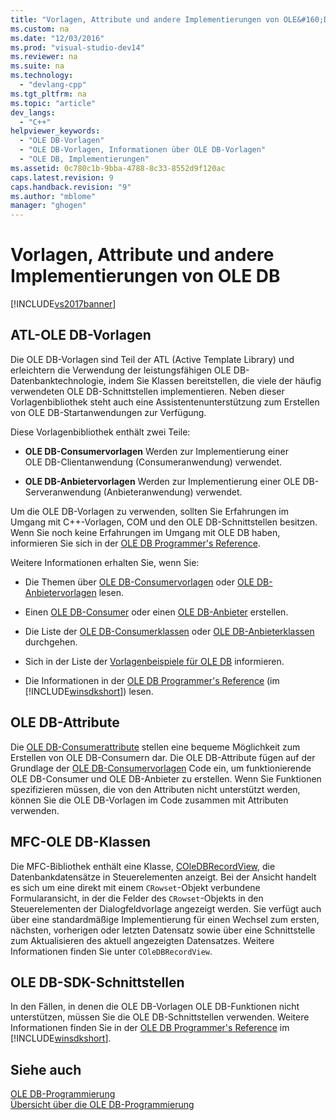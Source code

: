 ```yaml
---
title: "Vorlagen, Attribute und andere Implementierungen von OLE&#160;DB"
ms.custom: na
ms.date: "12/03/2016"
ms.prod: "visual-studio-dev14"
ms.reviewer: na
ms.suite: na
ms.technology: 
  - "devlang-cpp"
ms.tgt_pltfrm: na
ms.topic: "article"
dev_langs: 
  - "C++"
helpviewer_keywords: 
  - "OLE DB-Vorlagen"
  - "OLE DB-Vorlagen, Informationen über OLE DB-Vorlagen"
  - "OLE DB, Implementierungen"
ms.assetid: 0c780c1b-9bba-4788-8c33-8552d9f120ac
caps.latest.revision: 9
caps.handback.revision: "9"
ms.author: "mblome"
manager: "ghogen"
---
```

# Vorlagen, Attribute und andere Implementierungen von OLE&#160;DB
[!INCLUDE[vs2017banner](../../assembler/inline/includes/vs2017banner.md)]

## ATL\-OLE DB\-Vorlagen  
 Die OLE DB\-Vorlagen sind Teil der ATL \(Active Template Library\) und erleichtern die Verwendung der leistungsfähigen OLE DB\-Datenbanktechnologie, indem Sie Klassen bereitstellen, die viele der häufig verwendeten OLE DB\-Schnittstellen implementieren.  Neben dieser Vorlagenbibliothek steht auch eine Assistentenunterstützung zum Erstellen von OLE DB\-Startanwendungen zur Verfügung.  
  
 Diese Vorlagenbibliothek enthält zwei Teile:  
  
-   **OLE DB\-Consumervorlagen** Werden zur Implementierung einer OLE DB\-Clientanwendung \(Consumeranwendung\) verwendet.  
  
-   **OLE DB\-Anbietervorlagen** Werden zur Implementierung einer OLE DB\-Serveranwendung \(Anbieteranwendung\) verwendet.  
  
 Um die OLE DB\-Vorlagen zu verwenden, sollten Sie Erfahrungen im Umgang mit C\+\+\-Vorlagen, COM und den OLE DB\-Schnittstellen besitzen.  Wenn Sie noch keine Erfahrungen im Umgang mit OLE DB haben, informieren Sie sich in der [OLE DB Programmer's Reference](https://msdn.microsoft.com/en-us/library/ms713643.aspx).  
  
 Weitere Informationen erhalten Sie, wenn Sie:  
  
-   Die Themen über [OLE DB\-Consumervorlagen](../../data/oledb/ole-db-consumer-templates-cpp.md) oder [OLE DB\-Anbietervorlagen](../../data/oledb/ole-db-provider-templates-cpp.md) lesen.  
  
-   Einen [OLE DB\-Consumer](../../data/oledb/creating-an-ole-db-consumer.md) oder einen [OLE DB\-Anbieter](../../data/oledb/creating-an-ole-db-provider.md) erstellen.  
  
-   Die Liste der [OLE DB\-Consumerklassen](../../data/oledb/ole-db-consumer-templates-reference.md) oder [OLE DB\-Anbieterklassen](../../data/oledb/ole-db-provider-templates-reference.md) durchgehen.  
  
-   Sich in der Liste der [Vorlagenbeispiele für OLE DB](assetId:///08958863-0b5f-41ad-ae99-fca7440c553c) informieren.  
  
-   Die Informationen in der [OLE DB Programmer's Reference](https://msdn.microsoft.com/en-us/library/ms713643.aspx) \(im [!INCLUDE[winsdkshort](../../atl/reference/includes/winsdkshort_md.md)]\) lesen.  
  
## OLE DB\-Attribute  
 Die [OLE DB\-Consumerattribute](../../windows/ole-db-consumer-attributes.md) stellen eine bequeme Möglichkeit zum Erstellen von OLE DB\-Consumern dar.  Die OLE DB\-Attribute fügen auf der Grundlage der [OLE DB\-Consumervorlagen](../../data/oledb/ole-db-consumer-templates-reference.md) Code ein, um funktionierende OLE DB\-Consumer und OLE DB\-Anbieter zu erstellen.  Wenn Sie Funktionen spezifizieren müssen, die von den Attributen nicht unterstützt werden, können Sie die OLE DB\-Vorlagen im Code zusammen mit Attributen verwenden.  
  
## MFC\-OLE DB\-Klassen  
 Die MFC\-Bibliothek enthält eine Klasse, [COleDBRecordView](../../mfc/reference/coledbrecordview-class.md), die Datenbankdatensätze in Steuerelementen anzeigt.  Bei der Ansicht handelt es sich um eine direkt mit einem `CRowset`\-Objekt verbundene Formularansicht, in der die Felder des `CRowset`\-Objekts in den Steuerelementen der Dialogfeldvorlage angezeigt werden.  Sie verfügt auch über eine standardmäßige Implementierung für einen Wechsel zum ersten, nächsten, vorherigen oder letzten Datensatz sowie über eine Schnittstelle zum Aktualisieren des aktuell angezeigten Datensatzes.  Weitere Informationen finden Sie unter `COleDBRecordView`.  
  
## OLE DB\-SDK\-Schnittstellen  
 In den Fällen, in denen die OLE DB\-Vorlagen OLE DB\-Funktionen nicht unterstützen, müssen Sie die OLE DB\-Schnittstellen verwenden.  Weitere Informationen finden Sie in der [OLE DB Programmer's Reference](https://msdn.microsoft.com/en-us/library/ms713643.aspx) im [!INCLUDE[winsdkshort](../../atl/reference/includes/winsdkshort_md.md)].  
  
## Siehe auch  
 [OLE DB\-Programmierung](../../data/oledb/ole-db-programming.md)   
 [Übersicht über die OLE DB\-Programmierung](../../data/oledb/ole-db-programming-overview.md)